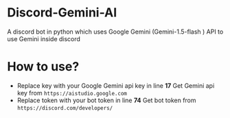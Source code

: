 # Discord-Gemini-AI
A discord bot in python which uses Google Gemini (Gemini-1.5-flash ) API to use Gemini inside discord 



# How to use?
- Replace key with your Google Gemini api key in line __17__
Get Gemini api key from `https://aistudio.google.com`
- Replace token with your bot token in line __74__
Get bot token from `https://discord.com/developers/`
